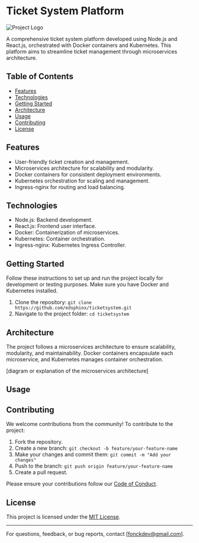 # Ticket System Platform

![Project Logo](ticket-system.png)

A comprehensive ticket system platform developed using Node.js and React.js, orchestrated with Docker containers and Kubernetes. This platform aims to streamline ticket management through microservices architecture.

## Table of Contents

- [Features](#features)
- [Technologies](#technologies)
- [Getting Started](#getting-started)
- [Architecture](#architecture)
- [Usage](#usage)
- [Contributing](#contributing)
- [License](#license)

## Features

- User-friendly ticket creation and management.
- Microservices architecture for scalability and modularity.
- Docker containers for consistent deployment environments.
- Kubernetes orchestration for scaling and management.
- Ingress-nginx for routing and load balancing.

## Technologies

- Node.js: Backend development.
- React.js: Frontend user interface.
- Docker: Containerization of microservices.
- Kubernetes: Container orchestration.
- Ingress-nginx: Kubernetes Ingress Controller.

## Getting Started

Follow these instructions to set up and run the project locally for development or testing purposes. Make sure you have Docker and Kubernetes installed.

1. Clone the repository: `git clone https://github.com/edsphinx/ticketsystem.git`
2. Navigate to the project folder: `cd ticketsystem`
<!-- 3. [Add more setup steps as needed] -->

## Architecture

The project follows a microservices architecture to ensure scalability, modularity, and maintainability. Docker containers encapsulate each microservice, and Kubernetes manages container orchestration.

[diagram or explanation of the microservices architecture]

## Usage

<!-- [examples of how to use the project, such as API endpoints, UI interactions, etc.] -->

## Contributing

We welcome contributions from the community! To contribute to the project:

1. Fork the repository.
2. Create a new branch: `git checkout -b feature/your-feature-name`
3. Make your changes and commit them: `git commit -m "Add your changes"`
4. Push to the branch: `git push origin feature/your-feature-name`
5. Create a pull request.

Please ensure your contributions follow our [Code of Conduct](CODE_OF_CONDUCT.md).

## License

This project is licensed under the [MIT License](LICENSE).

---

For questions, feedback, or bug reports, contact [fonckdev@gmail.com].
